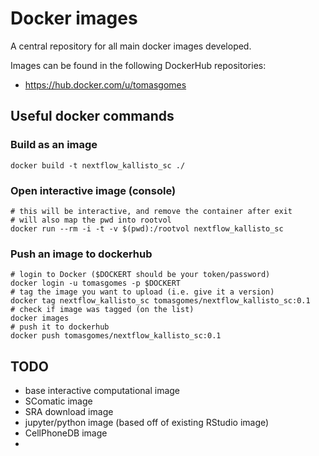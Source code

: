 # Docker images

A central repository for all main docker images developed.

Images can be found in the following DockerHub repositories:

-   <https://hub.docker.com/u/tomasgomes>

## Useful docker commands

### Build as an image

```{bash}
docker build -t nextflow_kallisto_sc ./
```

### Open interactive image (console)

```{bash}
# this will be interactive, and remove the container after exit
# will also map the pwd into rootvol
docker run --rm -i -t -v $(pwd):/rootvol nextflow_kallisto_sc
```

### Push an image to dockerhub

```{bash}
# login to Docker ($DOCKERT should be your token/password)
docker login -u tomasgomes -p $DOCKERT
# tag the image you want to upload (i.e. give it a version)
docker tag nextflow_kallisto_sc tomasgomes/nextflow_kallisto_sc:0.1
# check if image was tagged (on the list)
docker images
# push it to dockerhub
docker push tomasgomes/nextflow_kallisto_sc:0.1
```

## TODO

-   base interactive computational image
-   SComatic image
-   SRA download image
-   jupyter/python image (based off of existing RStudio image)
-   CellPhoneDB image
-   
